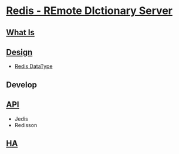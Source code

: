 # [Redis - REmote DIctionary Server](https://redis.io/)
## [What Is](WhatIs.md)

## [Design](https://github.com/SunnnyChan/sc.drill-code/blob/master/infra/redis/README.md)
* [Redis DataType](design/datatype.md)

## Develop

## [API](develop/API.md)
* Jedis
* Redisson

## [HA](HA/README.md)
